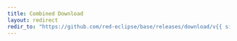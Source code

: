 ```yaml
---
title: Combined Download
layout: redirect
redir_to: "https://github.com/red-eclipse/base/releases/download/v{{ site.game_version }/redeclipse_{{ site.game_version }_combined.tar.bz2"
---
```

